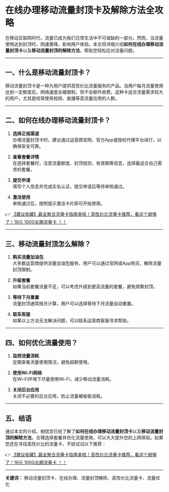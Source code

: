 # 在线办理移动流量封顶卡及解除方法全攻略

在移动互联网时代，流量已成为我们日常生活中不可或缺的一部分。然而，当流量使用达到封顶时，网速骤降，影响用户体验。本文将详细介绍**如何在线办理移动流量封顶卡**以及**移动流量封顶的解除方法**，帮助您轻松应对流量问题。

---

## 一、什么是移动流量封顶卡？

移动流量封顶卡是一种为用户提供高性价比流量服务的产品。当用户每月流量使用达到一定额度后，网络速度会被限制，但不会额外收费。这种卡适合流量需求较大的用户，尤其是经常使用视频、直播等高流量应用的人群。

---

## 二、如何在线办理移动流量封顶卡？

1. **选择正规渠道**  
   办理流量封顶卡时，建议通过运营商官网、官方App或授权代理平台进行，以确保安全可靠。

2. **查看套餐详情**  
   在选择套餐时，注意流量额度、封顶规则、有效期等信息，选择最适合自己需求的套餐。

3. **提交申请**  
   填写个人信息并完成实名认证，提交申请后等待审核通过。

4. **激活使用**  
   审核通过后，按照提示激活卡片即可开始使用。

👉 [【建议收藏】最全聚合流量卡指南来啦！高性价比流量卡推荐，看这个就够了！19元 100G长期流量卡 ！！](https://bit.ly/Liuliangka)

---

## 三、移动流量封顶怎么解除？

1. **购买流量加油包**  
   大多数运营商提供流量加油包服务，用户可以通过官网或App购买，解除流量封顶限制。

2. **升级套餐**  
   如果当前套餐流量不足，可以考虑升级到更高流量的套餐，避免频繁封顶。

3. **等待下月重置**  
   流量封顶通常按月计算，用户可以选择等待下月流量自动重置。

4. **联系客服**  
   如果以上方法无法解决问题，可以联系运营商客服寻求帮助。

---

## 四、如何优化流量使用？

1. **监控流量消耗**  
   定期查看流量使用情况，避免超额使用。

2. **使用Wi-Fi网络**  
   在Wi-Fi环境下尽量使用Wi-Fi，减少移动流量消耗。

3. **关闭后台应用**  
   关闭不必要的后台应用，防止流量被偷偷消耗。

---

## 五、结语

通过本文的介绍，相信您已经了解了**如何在线办理移动流量封顶卡**以及**移动流量封顶的解除方法**。合理选择套餐并优化流量使用，可以大大提升您的上网体验。如果您还在寻找高性价比的流量卡，不妨试试以下推荐：

👉 [【建议收藏】最全聚合流量卡指南来啦！高性价比流量卡推荐，看这个就够了！19元 100G长期流量卡 ！！](https://bit.ly/Liuliangka)

---

**关键词：** 移动流量封顶卡、在线办理、流量封顶解除、高性价比流量卡、流量优化